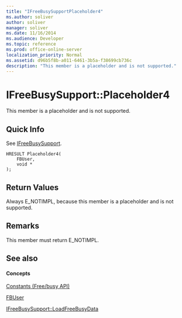 ```yaml
---
title: "IFreeBusySupportPlaceholder4"
ms.author: soliver
author: soliver
manager: soliver
ms.date: 11/16/2014
ms.audience: Developer
ms.topic: reference
ms.prod: office-online-server
localization_priority: Normal
ms.assetid: d96b5f8b-a011-6461-3b5a-f38699cb736c
description: "This member is a placeholder and is not supported."
---
```


# IFreeBusySupport::Placeholder4

This member is a placeholder and is not supported.
  
## Quick Info

See [IFreeBusySupport](ifreebusysupport.md).
  
```
HRESULT Placeholder4( 
    FBUser, 
    void * 
);

```

## Return Values

Always E_NOTIMPL, because this member is a placeholder and is not supported.
  
## Remarks

This member must return E_NOTIMPL.
  
## See also

#### Concepts

[Constants (Free/busy API)](constants-free-busy-api.md)
  
[FBUser](fbuser.md)
  
[IFreeBusySupport::LoadFreeBusyData](ifreebusysupport-loadfreebusydata.md)

